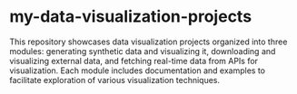# my-data-visualization-projects
This repository showcases data visualization projects organized into three modules: generating synthetic data and visualizing it, downloading and visualizing external data, and fetching real-time data from APIs for visualization. Each module includes documentation and examples to facilitate exploration of various visualization techniques.
